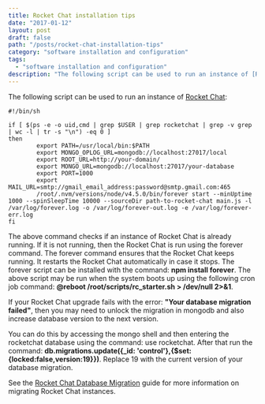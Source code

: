 ```yaml
---
title: Rocket Chat installation tips
date: "2017-01-12"
layout: post
draft: false
path: "/posts/rocket-chat-installation-tips"
category: "software installation and configuration"
tags:
  - "software installation and configuration"
description: "The following script can be used to run an instance of [Rocket Chat](https://rocket.chat/):"
---
```


The following script can be used to run an instance of [Rocket Chat](https://rocket.chat/):

```
#!/bin/sh

if [ $(ps -e -o uid,cmd | grep $USER | grep rocketchat | grep -v grep | wc -l | tr -s "\n") -eq 0 ]
then
        export PATH=/usr/local/bin:$PATH
        export MONGO_OPLOG_URL=mongodb://localhost:27017/local
        export ROOT_URL=http://your-domain/
        export MONGO_URL=mongodb://localhost:27017/your-database
        export PORT=1000
        export MAIL_URL=smtp://gmail_email_address:password@smtp.gmail.com:465
        /root/.nvm/versions/node/v4.5.0/bin/forever start --minUptime 1000 --spinSleepTime 10000 --sourceDir path-to-rocket-chat main.js -l /var/log/forever.log -o /var/log/forever-out.log -e /var/log/forever-err.log
fi
```

The above command checks if an instance of Rocket Chat is already running. If it is not running, then the Rocket Chat is run using the forever command. The forever command ensures that the Rocket Chat keeps running. It restarts the Rocket Chat automatically in case it stops. The forever script can be installed with the command: **npm install forever**. The above script may be run when the system boots up using the following cron job command: **@reboot /root/scripts/rc_starter.sh > /dev/null 2>&1**.

If your Rocket Chat upgrade fails with the error: **"Your database migration failed"**, then you may need to unlock the migration in mongodb and also increase database version to the next version.

You can do this by accessing the mongo shell and then entering the rocketchat database using the command: use rocketchat. After that run the command: **db.migrations.update({_id: 'control'},{$set:{locked:false,version:19}})**. Replace 19 with the current version of your database migration.

See the [Rocket Chat Database Migration](https://rocket.chat/docs/administrator-guides/database-migration/) guide for more information on migrating Rocket Chat instances.
